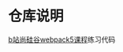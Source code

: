 # 仓库说明

[b站尚硅谷webpack5课程](https://www.bilibili.com/video/BV14T4y1z7sw/?spm_id_from=333.999.0.0)练习代码
